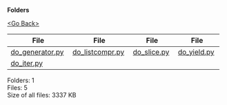 **Folders**

[&lt;Go Back&gt;](../right.html)

  

<table><thead><tr class="header"><th><strong>File</strong></th><th><strong>File</strong></th><th><strong>File</strong></th><th><strong>File</strong></th></tr></thead><tbody><tr class="odd"><td><a href="do_generator.py">do_generator.py</a> </td><td><a href="do_listcompr.py">do_listcompr.py</a> </td><td><a href="do_slice.py">do_slice.py</a> </td><td><a href="do_yield.py">do_yield.py</a> </td></tr><tr class="even"><td><a href="do_iter.py">do_iter.py</a> </td><td></td><td></td><td></td></tr></tbody></table>

Folders: 1  
Files: 5  
Size of all files: 3337 KB
